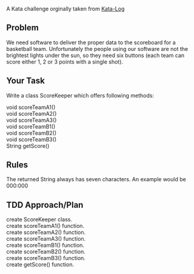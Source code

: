 A Kata challenge orginally taken from [Kata-Log](https://kata-log.rocks/score-keeper-kata)

## Problem

We need software to deliver the proper data to the scoreboard for a basketball team. Unfortunately the people using our software are not the brightest lights under the sun, so they need six buttons (each team can score either 1, 2 or 3 points with a single shot).

## Your Task

Write a class ScoreKeeper which offers following methods:

void scoreTeamA1() <br>
void scoreTeamA2() <br>
void scoreTeamA3() <br>
void scoreTeamB1() <br>
void scoreTeamB2() <br>
void scoreTeamB3() <br>
String getScore() <br>

## Rules

The returned String always has seven characters. An example would be 000:000

## TDD Approach/Plan

create ScoreKeeper class. <br>
create scoreTeamA1() function. <br>
create scoreTeamA2() function. <br>
create scoreTeamA3() function. <br>
create scoreTeamB1() function. <br>
create scoreTeamB2() function. <br>
create scoreTeamB3() function. <br>
create getScore() function.
